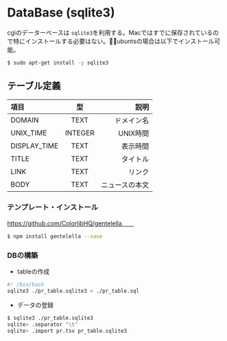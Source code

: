 # DataBase (sqlite3)
cgiのデーターベースは `sqlite3`を利用する。Macではすでに保存されているので特にインストールする必要はない。ubuntsの場合は以下でインストール可能。

```bash
$ sudo apt-get install -y sqlite3
```

## テーブル定義

| 項目 | 型| 説明 |
| :---         |     :---:      |          ---: |
| DOMAIN   | TEXT   | ドメイン名   |
| UNIX_TIME   | INTEGER   | UNIX時間  |
| DISPLAY_TIME  | TEXT  | 表示時間 |
| TITLE | TEXT |タイトル|
| LINK | TEXT |リンク|
| BODY | TEXT |ニュースの本文|

### テンプレート・インストール  
https://github.com/ColorlibHQ/gentelella　　
```bash
$ npm install gentelella --save
```

### DBの構築
* tableの作成  
```bash
#! /bin/bash
sqlite3 ./pr_table.sqlite3 < ./pr_table.sql
```
* データの登録
```bash
$ sqlite3 ./pr_table.sqlite3
sqlite> .separator "\t"
sqlite> .import pr.tsv pr_table.sqlite3
```
